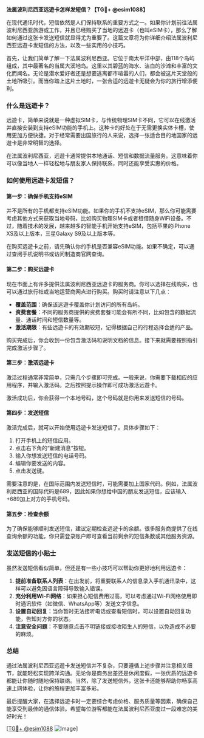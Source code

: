 **法属波利尼西亚远遊卡怎样发短信？【TG💪+ @esim1088】**

在现代通讯时代，短信依然是人们保持联系的重要方式之一。如果你计划前往法属波利尼西亚旅游或工作，并且已经购买了当地的远遊卡（也叫eSIM卡），那么了解如何通过这张卡发送短信就显得尤为重要了。这篇文章将为你详细介绍法属波利尼西亚远遊卡发短信的方法，以及一些实用的小技巧。

首先，让我们简单了解一下法属波利尼西亚。它位于南太平洋中部，由118个岛屿组成，其中最著名的当属大溪地岛。这里以其碧蓝的海水、洁白的沙滩和丰富的文化而闻名。无论是潜水爱好者还是想要逃离都市喧嚣的人们，都会被这片天堂般的土地所吸引。而当你踏上这片土地时，一张合适的远遊卡无疑会为你的旅行增添便利。

### **什么是远遊卡？**

远遊卡，简单来说就是一种虚拟SIM卡，与传统物理SIM卡不同，它可以在线激活并直接安装到支持eSIM功能的手机上。这种卡的好处在于无需更换实体卡槽，使用更加方便快捷。对于经常需要出国旅行的人来说，选择一张适合目的地国家的远遊卡是非常明智的选择。

在法属波利尼西亚，远遊卡通常提供本地通话、短信和数据流量服务。这意味着你可以像当地人一样轻松地与朋友家人保持联系，同时还能享受实惠的价格。

### **如何使用远遊卡发短信？**

#### **第一步：确保手机支持eSIM**
并不是所有的手机都支持eSIM功能。如果你的手机不支持eSIM，那么你可能需要考虑其他方式来获取当地号码，比如购买物理SIM卡或者租借随身WiFi设备。不过，随着技术的发展，越来越多的智能手机开始支持eSIM，包括苹果的iPhone XS及以上版本，三星Galaxy S9及以上版本等。

在购买远遊卡之前，请先确认你的手机是否兼容eSIM功能。如果不确定，可以通过查阅手机说明书或访问制造商官网查询。

#### **第二步：购买远遊卡**
现在市面上有许多提供法属波利尼西亚远遊卡的服务商。你可以选择在线购买，也可以通过旅行社或当地运营商网点进行购买。购买时请注意以下几点：

- **覆盖范围**：确保该远遊卡覆盖你计划访问的所有岛屿。
- **资费套餐**：不同的服务商提供的资费套餐可能会有所不同，比如包含的数据流量、通话时间和短信数量等。
- **激活期限**：有些远遊卡的有效期较短，记得根据自己的行程选择合适的产品。

购买完成后，你会收到一份包含激活码和说明文档的信息。接下来就需要按照指引完成激活步骤了。

#### **第三步：激活远遊卡**
激活过程通常非常简单，只需几个步骤即可完成。一般来说，你需要下载相应的应用程序，并输入激活码。之后按照提示操作即可成功激活远遊卡。

激活成功后，你会获得一个本地号码，这个号码就是你用来发送短信的号码。

#### **第四步：发送短信**
激活完成后，就可以开始使用远遊卡发送短信了。具体步骤如下：

1. 打开手机上的短信应用。
2. 点击右下角的“新建消息”按钮。
3. 输入你想发送短信的电话号码。
4. 编辑你要发送的内容。
5. 点击发送键。

需要注意的是，在国际范围内发送短信时，可能需要加上国家代码。例如，法属波利尼西亚的国际代码是689，因此如果你想给中国的朋友发送短信，应该输入+689加上对方的手机号码。

#### **第五步：检查余额**
为了确保能够顺利发送短信，建议定期检查远遊卡的余额。很多服务商提供了在线查询余额的功能，你只需登录账户即可查看当前剩余的短信条数或其他服务资源。

### **发送短信的小贴士**

虽然发送短信看似简单，但还是有一些小技巧可以帮助你更好地利用远遊卡：

1. **提前准备联系人列表**：在出发前，将重要联系人的信息录入手机通讯录中，这样可以避免因语言障碍导致输入错误。
2. **充分利用Wi-Fi网络**：如果担心短信费用过高，可以考虑通过Wi-Fi网络使用即时通讯软件（如微信、WhatsApp等）发送文字信息。
3. **设置自动回复**：当你暂时无法接听电话或查看短信时，可以设置自动回复功能，告知对方你的状态。
4. **注意安全问题**：不要随意点击不明链接或接收陌生人的短信，以免造成不必要的麻烦。

### **总结**

通过法属波利尼西亚远遊卡发送短信并不复杂，只要遵循上述步骤并注意相关细节，就能轻松实现跨洋沟通。无论你是商务出差还是休闲度假，一张优质的远遊卡都能让你随时随地保持联络。当然，除了发送短信外，这张卡还能够帮助你畅享高速上网体验，让你的旅程更加丰富多彩。

最后提醒大家，在选择远遊卡时一定要综合考虑价格、服务质量等因素，确保自己能享受到最佳的通信体验。希望每位游客都能在法属波利尼西亚度过一段难忘的美好时光！

[[TG💪+ @esim1088](https://t.me/s/esim1088) ![Image](https://i.postimg.cc/4NQfJmqS/Snipaste-2025-05-13-00-14-12.png)]